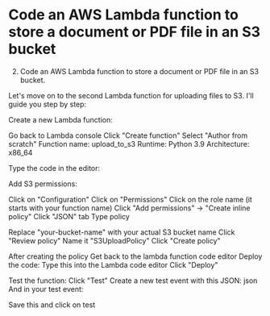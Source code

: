 # Code an AWS Lambda function to store a document or PDF file in an S3 bucket
2. Code an AWS Lambda function to store a document or PDF file in an S3 bucket.

Let's move on to the second Lambda function for uploading files to S3. I'll guide you step by step:

Create a new Lambda function:

Go back to Lambda console
Click "Create function"
Select "Author from scratch"
Function name: upload_to_s3
Runtime: Python 3.9
Architecture: x86_64

Type the code in the editor:

Add S3 permissions:

Click on "Configuration"
Click on "Permissions"
Click on the role name (it starts with your function name)
Click "Add permissions" → "Create inline policy"
Click "JSON" tab
Type policy

Replace "your-bucket-name" with your actual S3 bucket name
Click "Review policy"
Name it "S3UploadPolicy"
Click "Create policy"

After creating the policy 
Get back to the lambda function code editor
Deploy the code:
Type this into the Lambda code editor
Click "Deploy"

Test the function:
Click "Test"
Create a new test event with this JSON:
json
And in your test event:

Save this and click on test 
 
 


